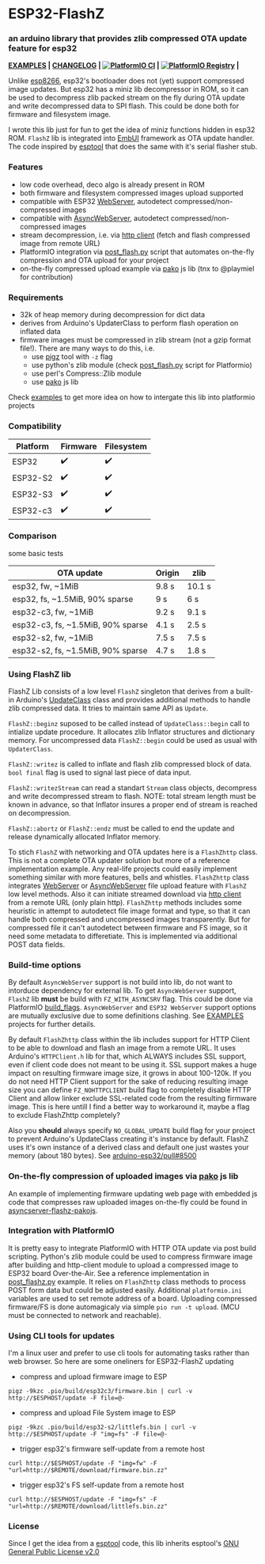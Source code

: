 ESP32-FlashZ
======

### an arduino library that provides zlib compressed OTA update feature for esp32

__[EXAMPLES](/examples/README.md) | [CHANGELOG](/CHANGELOG.md) | [![PlatformIO
 CI](https://github.com/vortigont/esp32-flashz/actions/workflows/pio_build.yml/badge.svg)](https://github.com/vortigont/esp32-flashz/actions/workflows/pio_build.yml) | [![PlatformIO Registry](https://badges.registry.platformio.org/packages/vortigont/library/esp32-flashz.svg)](https://registry.platformio.org/libraries/vortigont/esp32-flashz) |__


Unlike [esp8266](https://github.com/esp8266/Arduino/pull/6820/commits/67ba90d3eaf01c5400d0b42cdce05ef9295d8c16), esp32's bootloader does not (yet) support compressed image updates. But esp32 has a miniz lib decompressor in ROM, so it can be used to decompress zlib packed stream on the fly during OTA update and write decompressed data to SPI flash. This could be done both for firmware and filesystem image.

I wrote this lib just for fun to get the idea of miniz functions hidden in esp32 ROM. `FlashZ` lib is integrated into [EmbUI](https://github.com/vortigont/EmbUI) framework as OTA update handler.
The code inspired by [esptool](https://github.com/espressif/esptool) that does the same with it's serial flasher stub.

### Features
 * low code overhead, deco algo is already present in ROM
 * both firmware and filesystem compressed images upload supported
 * compatible with ESP32 [WebServer](https://github.com/espressif/arduino-esp32/tree/master/libraries/WebServer), autodetect compressed/non-compressed images
 * compatible with [AsyncWebServer](https://github.com/me-no-dev/ESPAsyncWebServer), autodetect compressed/non-compressed images
 * stream decompression, i.e. via [http client](https://github.com/espressif/arduino-esp32/tree/master/libraries/HTTPClient) (fetch and flash compressed image from remote URL)
 * PlatformIO integration via [post_flash.py](/examples/asyncserver-flash/post_flash.py) script that automates on-the-fly compression and OTA upload for your project
 * on-the-fly compressed upload example via [pako](https://github.com/nodeca/pako) js lib (tnx to @playmiel for contribution)

### Requirements
 * 32k of heap memory during decompression for dict data
 * derives from Arduino's UpdaterClass to perform flash operation on inflated data
 * firmware images must be compressed in zlib stream (not a gzip format file!). There are many ways to do this, i.e.
    - use [pigz](https://zlib.net/pigz/) tool with `-z` flag
    - use python's zlib module (check [post_flash.py](/examples/asyncserver-flash/post_flash.py) script for Platformio)
    - use perl's Compress::Zlib module
    - use [pako](https://github.com/nodeca/pako) js lib


Check [examples](/examples) to get more idea on how to intergate this lib into platformio projects

### Compatibility
| Platform    | Firmware           | Filesystem         |
|-------------|--------------------|--------------------|
|ESP32        | :heavy_check_mark: | :heavy_check_mark: |
|ESP32-S2     | :heavy_check_mark: | :heavy_check_mark: |
|ESP32-S3     | :heavy_check_mark: | :heavy_check_mark: |
|ESP32-c3     | :heavy_check_mark: | :heavy_check_mark: |


### Comparison
some basic tests

| OTA update                           | Origin | zlib |
|-            		               |  -     | -    |
| esp32, fw, ~1MiB                     | 9.8 s  |  10.1 s |
| esp32, fs, ~1.5MiB, 90% sparse       | 9 s    |  6 s   |
| esp32-c3, fw, ~1MiB                  | 9.2 s  |  9.1 s |
| esp32-c3, fs, ~1.5MiB, 90% sparse    | 4.1 s  |  2.5 s |
| esp32-s2, fw, ~1MiB                  | 7.5 s  |  7.5 s |
| esp32-s2, fs, ~1.5MiB, 90% sparse    | 4.7 s  |  1.8 s |



### Using FlashZ lib
FlashZ Lib consists of a low level `FlashZ` singleton that derives from a built-in Arduino's [UpdateClass](https://github.com/espressif/arduino-esp32/tree/master/libraries/Update) class and provides additional methods to handle zlib compressed data. It tries to maintain same API as `Update`.

`FlashZ::beginz` suposed to be called instead of `UpdateClass::begin` call to intialize update procedure. It allocates zlib Inflator structures and dictionary memory. For uncompressed data `FlashZ::begin` could be used as usual with `UpdaterClass`.

`FlashZ::writez` is called to inflate and flash zlib compressed block of data. `bool final` flag is used to signal last piece of data input.

`FlashZ::writezStream` can read a standart `Stream` class objects, decompress and write decompressed stream to flash.
NOTE: total stream length must be known in advance, so that Inflator insures a proper end of stream is reached on decompression.

`FlashZ::abortz` or `FlashZ::endz` must be called to end the update and release dynamically allocated Inflator memory.

To stich `FlashZ` with networking and OTA updates here is a `FlashZhttp` class. This is not a complete OTA updater solution but more of a reference implementation example. Any real-life projects could easily implement something similar with more features, bells and whistles.
`FlashZhttp` class integrates [WebServer](https://github.com/espressif/arduino-esp32/tree/master/libraries/WebServer) or [AsyncWebServer](https://github.com/me-no-dev/ESPAsyncWebServer) file upload feature with `FlashZ` low level methods. Also it can initiate streamed download via [http client](https://github.com/espressif/arduino-esp32/tree/master/libraries/) from a remote URL (only plain http).
`FlashZhttp` methods includes some heuristic in attempt to autodetect file image format and type, so that it can handle both compressed and uncompressed images transparently. But for compressed file it can't autodetect between firmware and FS image, so it need some metadata to differetiate. This is implemented via additional POST data fields.

### Build-time options
By default `AsyncWebServer` support is not build into lib, do not want to intorduce dependency for external lib.
To get `AsyncWebServer` support, `FlashZ` lib **must** be build with `FZ_WITH_ASYNCSRV` flag. This could be done via PlatformIO [build_flags](https://docs.platformio.org/en/latest/projectconf/sections/env/options/build/build_flags.html). `AsyncWebServer` and `ESP32 WebServer` support options are mutually exclusive due to some definitions clashing.
See [EXAMPLES](/examples/README.md) projects for further details.

By default `FlashZhttp` class within the lib includes support for HTTP Client to be able to download and flash an image from a remote URL. It uses Arduino's `HTTPClient.h` lib for that, which ALWAYS includes SSL support, even if client code does not meant to be using it. SSL support makes a huge impact on resulting firmware image size, it grows in about 100-120k. If you do not need HTTP Client support for the sake of reducing resulting image size you can define `FZ_NOHTTPCLIENT` build flag to completely disable HTTP Client and allow linker exclude SSL-related code from the resulting firmware image. This is here untill I find a better way to workaround it, maybe a flag to exclude FlashZhttp completely?

Also you **should** always specify `NO_GLOBAL_UPDATE` build flag for your project to prevent Arduino's UpdateClass creating it's instance by default. FlashZ uses it's own instance of a derived class and default one just wastes your memory (about 180 bytes). See [arduino-esp32/pull#8500](https://github.com/espressif/arduino-esp32/pull/8500 )

### On-the-fly compression of uploaded images via [pako](https://github.com/nodeca/pako) js lib
An example of implementing firmware updating web page with embedded js code that compresses raw uploaded images on-the-fly could be found in [asyncserver-flashz-pakojs](examples/asyncserver-flashz-pakojs).

### Integration with PlatformIO
It is pretty easy to integrate PlatformIO with HTTP OTA update via post build scripting. Python's zlib module could be used to compress firmware image after building and http-client module to upload a compressed image to  ESP32 board Over-the-Air. See a reference implementation in [post_flashz.py](/examples/asyncserver-flash/post_flashz.py) example. It relies on `FlashZhttp` class methods to process POST form data but could be adjusted easily. Additional `platformio.ini` variables are used to set remote address of a board. Uploading compressed firmware/FS is done automagicaly via simple `pio run -t upload`. (MCU must be connected to network and reachable).

### Using CLI tools for updates
I'm a linux user and prefer to use cli tools for automating tasks rather than web browser. So here are some oneliners for ESP32-FlashZ updating

 - compress and upload firmware image to ESP

`pigz -9kzc .pio/build/esp32c3/firmware.bin | curl -v http://$ESPHOST/update -F file=@-`

 - compress and upload File System image to ESP

`pigz -9kzc .pio/build/esp32-s2/littlefs.bin | curl -v http://$ESPHOST/update -F "img=fs" -F file=@-`

 - trigger esp32's firmware self-update from a remote host

`curl http://$ESPHOST/update -F "img=fw" -F "url=http://$REMOTE/download/firmware.bin.zz"`

 - trigger esp32's FS self-update from a remote host

`curl http://$ESPHOST/update -F "img=fs" -F "url=http://$REMOTE/download/littlefs.bin.zz"`


### License
Since I get the idea from a [esptool](https://github.com/espressif/esptool) code, this lib inherits esptool's [GNU General Public License v2.0](LICENSE)

